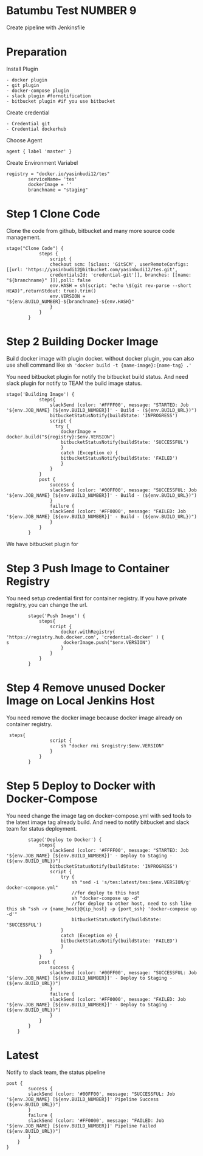 # Batumbu Test NUMBER 9
 


Create pipeline with Jenkinsfile

# Preparation

Install Plugin
```
- docker plugin
- git plugin
- docker-compose plugin
- slack plugin #fornotification
- bitbucket plugin #if you use bitbucket
```
Create credential
```
- Credential git
- Credential dockerhub

```

Choose Agent 

```
agent { label 'master' }
```

Create Environment Variabel
```
registry = "docker.io/yasinbudi12/tes"
        serviceName= 'tes'
        dockerImage = ''
        branchname = "staging"
```

# Step 1 Clone Code

Clone the code from github, bitbucket and many more source code management.
```
stage("Clone Code") {
            steps {
                script {
                checkout scm: [$class: 'GitSCM', userRemoteConfigs: [[url: 'https://yasinbudi12@bitbucket.com/yasinbudi12/tes.git',
                credentialsId: 'credential-git']], branches: [[name: "${branchname}" ]]],poll: false
                env.HASH = sh(script: "echo \$(git rev-parse --short HEAD)",returnStdout: true).trim()
                env.VERSION = "${env.BUILD_NUMBER}-${branchname}-${env.HASH}"
                }
            }
        }
```

# Step 2 Building Docker Image

Build docker image with plugin docker.
without docker plugin, you can also use shell command like ```sh 'docker build -t {name-image}:{name-tag} .' ```

You need bitbucket plugin for notify the bitbucket build status. And need slack plugin for notify to TEAM the build image status.
```
stage('Building Image') {
            steps{
                slackSend (color: '#FFFF00', message: "STARTED: Job '${env.JOB_NAME} [${env.BUILD_NUMBER}]' - Build - (${env.BUILD_URL})")
                bitbucketStatusNotify(buildState: 'INPROGRESS')
                script {
                  try {
                    dockerImage = docker.build("${registry}:$env.VERSION")
                    bitbucketStatusNotify(buildState: 'SUCCESSFUL')
                    }
                    catch (Exception e) {
                    bitbucketStatusNotify(buildState: 'FAILED')
                    }
                }
            }
            post {
                success {
                slackSend (color: '#00FF00', message: "SUCCESSFUL: Job '${env.JOB_NAME} [${env.BUILD_NUMBER}]' - Build - (${env.BUILD_URL})")
                }
                failure {
                slackSend (color: '#FF0000', message: "FAILED: Job '${env.JOB_NAME} [${env.BUILD_NUMBER}]' - Build - (${env.BUILD_URL})")
                }
            }
        }

```

We have bitbucket plugin for 


# Step 3 Push Image to Container Registry

You need setup credential first for container registry. If you have private registry, you can change the url.
```
        stage('Push Image') {
            steps{
                script {
                    docker.withRegistry( 'https://registry.hub.docker.com', 'credential-docker' ) {
s                    dockerImage.push("$env.VERSION")
                    }
                }
            }
        }
```

# Step 4 Remove unused Docker Image on Local Jenkins Host

You need remove the docker image because docker image already on container registry.

```
 steps{
                script {
                    sh "docker rmi $registry:$env.VERSION"
                }
            }
        }

```



# Step 5 Deploy to Docker with Docker-Compose
You need change the image tag on docker-compose.yml with sed tools to the latest image tag already build.
And need to notify bitbucket and slack team for status deployment.

```
        stage('Deploy to Docker') {
            steps{
                slackSend (color: '#FFFF00', message: "STARTED: Job '${env.JOB_NAME} [${env.BUILD_NUMBER}]' - Deploy to Staging - (${env.BUILD_URL})")
                bitbucketStatusNotify(buildState: 'INPROGRESS')
                script {
                    try {
                        sh "sed -i 's/tes:latest/tes:$env.VERSION/g' docker-compose.yml"
                        //for deploy to this host
                        sh "docker-compose up -d"
                        //for deploy to other host, need to ssh like this sh "ssh -v {name_host}@{ip_host} -p {port_ssh} 'docker-compose up -d'"
                        bitbucketStatusNotify(buildState: 'SUCCESSFUL')
                    }
                    catch (Exception e) {
                    bitbucketStatusNotify(buildState: 'FAILED')
                    }
                }
            }
            post {
                success {
                slackSend (color: '#00FF00', message: "SUCCESSFUL: Job '${env.JOB_NAME} [${env.BUILD_NUMBER}]' - Deploy to Staging - (${env.BUILD_URL})")
                }
                failure {
                slackSend (color: '#FF0000', message: "FAILED: Job '${env.JOB_NAME} [${env.BUILD_NUMBER}]' - Deploy to Staging - (${env.BUILD_URL})")
                }
            }
        }
    }
```

# Latest

Notify to slack team, the status pipeline
```
post {
        success {
        slackSend (color: '#00FF00', message: "SUCCESSFUL: Job '${env.JOB_NAME} [${env.BUILD_NUMBER}]' Pipeline Success (${env.BUILD_URL})")
        }
        failure {
        slackSend (color: '#FF0000', message: "FAILED: Job '${env.JOB_NAME} [${env.BUILD_NUMBER}]' Pipeline Failed (${env.BUILD_URL})")
        }
    }
}
```
